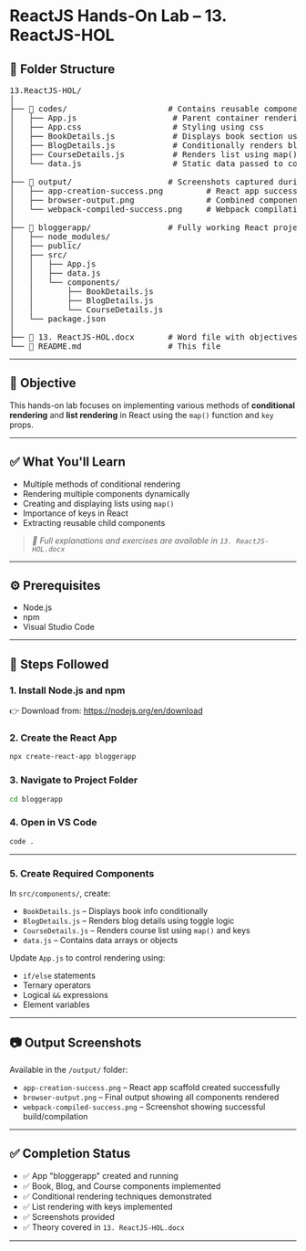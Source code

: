 # ReactJS Hands-On Lab – 13. ReactJS-HOL

## 📁 Folder Structure

<pre>
13.ReactJS-HOL/
│
├── 📂 codes/                     # Contains reusable component code
│   ├── App.js                    # Parent container rendering all details
│   ├── App.css                   # Styling using css
│   ├── BookDetails.js            # Displays book section using JSX
│   ├── BlogDetails.js            # Conditionally renders blog info
│   ├── CourseDetails.js          # Renders list using map() with keys
│   └── data.js                   # Static data passed to components
│
├── 📂 output/                    # Screenshots captured during execution
│   ├── app-creation-success.png         # React app successfully created
│   ├── browser-output.png               # Combined component rendering in browser
│   └── webpack-compiled-success.png     # Webpack compilation success confirmation
│
├── 📂 bloggerapp/                # Fully working React project
│   ├── node_modules/
│   ├── public/
│   ├── src/
│   │   ├── App.js 
│   │   ├── data.js
│   │   └── components/
│   │       ├── BookDetails.js 
│   │       ├── BlogDetails.js 
│   │       └── CourseDetails.js
│   └── package.json
│
├── 📄 13. ReactJS-HOL.docx       # Word file with objectives and instructions
└── 📄 README.md                  # This file
</pre>

---

## 📌 Objective

This hands-on lab focuses on implementing various methods of **conditional rendering** and **list rendering** in React using the `map()` function and `key` props.

---

## ✅ What You'll Learn

- Multiple methods of conditional rendering
- Rendering multiple components dynamically
- Creating and displaying lists using `map()`
- Importance of keys in React
- Extracting reusable child components

> *📝 Full explanations and exercises are available in `13. ReactJS-HOL.docx`*

---

## ⚙️ Prerequisites

- Node.js
- npm
- Visual Studio Code

---

## 🚀 Steps Followed

### 1. Install Node.js and npm  
👉 Download from: https://nodejs.org/en/download  

### 2. Create the React App  
```bash
npx create-react-app bloggerapp
````

### 3. Navigate to Project Folder

```bash
cd bloggerapp
```

### 4. Open in VS Code

```bash
code .
```

---

### 5. Create Required Components

In `src/components/`, create:

* `BookDetails.js` – Displays book info conditionally
* `BlogDetails.js` – Renders blog details using toggle logic
* `CourseDetails.js` – Renders course list using `map()` and keys
* `data.js` – Contains data arrays or objects

Update `App.js` to control rendering using:

* `if/else` statements
* Ternary operators
* Logical `&&` expressions
* Element variables

---

## 📷 Output Screenshots

Available in the `/output/` folder:

* `app-creation-success.png` – React app scaffold created successfully
* `browser-output.png` – Final output showing all components rendered
* `webpack-compiled-success.png` – Screenshot showing successful build/compilation

---

## ✅ Completion Status

* ✅ App "bloggerapp" created and running
* ✅ Book, Blog, and Course components implemented
* ✅ Conditional rendering techniques demonstrated
* ✅ List rendering with keys implemented
* ✅ Screenshots provided
* ✅ Theory covered in `13. ReactJS-HOL.docx`

---

